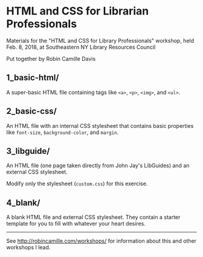 # HTML and CSS for Librarian Professionals

Materials for the "HTML and CSS for Library Professionals" workshop, held Feb. 8, 2018, at Southeastern NY Library Resources Council 

Put together by Robin Camille Davis

## 1_basic-html/

A super-basic HTML file containing tags like `<a>`, `<p>`, `<img>`, and `<ul>`. 

## 2_basic-css/

An HTML file with an internal CSS stylesheet that contains basic properties like `font-size`, `background-color`, and `margin`.

## 3_libguide/ 

An HTML file (one page taken directly from John Jay's LibGuides) and an external CSS stylesheet. 

Modify only the stylesheet (`custom.css`) for this exercise.

## 4_blank/ 

A blank HTML file and external CSS stylesheet. They contain a starter template for you to fill with whatever your heart desires. 

---

See http://robincamille.com/workshops/ for information about this and other workshops I lead.